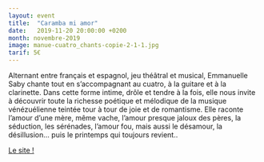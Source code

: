 ```yaml
---
layout: event
title:  "Caramba mi amor"
date:   2019-11-20 20:00:00 +0200
month: novembre-2019
image: manue-cuatro_chants-copie-2-1-1.jpg
tarif: 5€
---
```


Alternant entre français et espagnol, jeu théâtral et musical, Emmanuelle Saby chante tout en s’accompagnant au cuatro, à la guitare et à la clarinette. Dans cette forme intime, drôle et tendre à la fois, elle nous invite à découvrir toute la richesse poétique et mélodique de la musique vénézuélienne teintée tour à tour de joie et de romantisme. Elle raconte l’amour d’une mère, même vache, l’amour presque jaloux des pères, la séduction, les sérénades, l’amour fou, mais aussi le désamour, la désillusion... puis le printemps qui toujours revient..

[Le site !](http://emmanuelle-saby.fr/)
